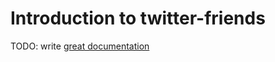 # Introduction to twitter-friends

TODO: write [great documentation](http://jacobian.org/writing/what-to-write/)
